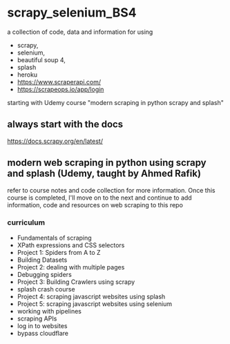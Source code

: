 # scrapy_selenium_BS4
a collection of code, data and information for using 
- scrapy, 
- selenium, 
- beautiful soup 4, 
- splash
- heroku
- https://www.scraperapi.com/
- https://scrapeops.io/app/login

starting with Udemy course "modern scraping in python scrapy and splash"

## always start with the docs
https://docs.scrapy.org/en/latest/

## modern web scraping in python using scrapy and splash (Udemy, taught by Ahmed Rafik)
refer to course notes and code collection for more information. Once this course is completed, I'll move on to the next 
and continue to add information, code and resources on web scraping to this repo

### curriculum
- Fundamentals of scraping
- XPath expressions and CSS selectors
- Project 1: Spiders from A to Z
- Building Datasets
- Project 2: dealing with multiple pages
- Debugging spiders
- Project 3: Building Crawlers using scrapy
- splash crash course
- Project 4: scraping javascript websites using splash
- Project 5: scraping javascript websites using selenium
- working with pipelines
- scraping APIs
- log in to websites
- bypass cloudflare